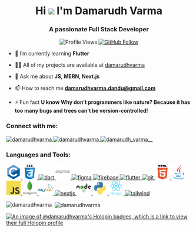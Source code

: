<h1 align="center">Hi <img src="https://raw.githubusercontent.com/MartinHeinz/MartinHeinz/master/wave.gif" width="30px"> I'm Damarudh Varma</h1>
<h3 align="center">A passionate Full Stack Developer</h3>
<p align="center">
  <img src="https://komarev.com/ghpvc/?username=damarudhvarma" alt="Profile Views" />
  <a href="https://github.com/damarudhvarma">
    <img src="https://img.shields.io/static/v1?label=GitHub&message=Follow&color=blue&logo=github&style=social" alt="GitHub Follow" />
  </a>
</p>

<p align="left"> 
<!--   <a href="https://twitter.com/damarudhvarma" target="blank">
    <img src="https://img.shields.io/twitter/follow/damarudhvarma?logo=twitter&style=for-the-badge" alt="damarudhvarma" /> -->
<!--   </a>  -->
</p>

- 🌱 I’m currently learning **Flutter**

- 👨‍💻 All of my projects are available at [damarudhvarma](https://damarudh.teamapartx.com/)

- 💬 Ask me about **JS, MERN, Next.js**

- 📫 How to reach me **damarudhvarma.dandu@gmail.com**

- ⚡ Fun fact **U know Why don't programmers like nature? Because it has too many bugs and trees can't be version-controlled!**

<h3 align="left">Connect with me:</h3>
<p align="left">
  <a href="https://twitter.com/damarudhvarma" target="blank">
    <img align="center" src="https://raw.githubusercontent.com/rahuldkjain/github-profile-readme-generator/master/src/images/icons/Social/twitter.svg" alt="damarudhvarma" height="30" width="40" />
  </a>
  <a href="https://linkedin.com/in/damarudhvarma" target="blank">
    <img align="center" src="https://raw.githubusercontent.com/rahuldkjain/github-profile-readme-generator/master/src/images/icons/Social/linked-in-alt.svg" alt="damarudhvarma" height="30" width="40" />
  </a>
  <a href="https://instagram.com/damarudh_varma__" target="blank">
    <img align="center" src="https://raw.githubusercontent.com/rahuldkjain/github-profile-readme-generator/master/src/images/icons/Social/instagram.svg" alt="damarudh_varma__" height="30" width="40" />
  </a>
</p>

<h3 align="left">Languages and Tools:</h3>
<p align="left">
  <a href="https://www.cprogramming.com/" target="_blank" rel="noreferrer">
    <img src="https://raw.githubusercontent.com/devicons/devicon/master/icons/c/c-original.svg" alt="c" width="40" height="40"/>
  </a> 
  <a href="https://www.w3schools.com/css/" target="_blank" rel="noreferrer">
    <img src="https://raw.githubusercontent.com/devicons/devicon/master/icons/css3/css3-original-wordmark.svg" alt="css3" width="40" height="40"/>
  </a>
  <a href="https://dart.dev" target="_blank" rel="noreferrer">
    <img src="https://www.vectorlogo.zone/logos/dartlang/dartlang-icon.svg" alt="dart" width="40" height="40"/>
  </a> 
  <a href="https://expressjs.com" target="_blank" rel="noreferrer">
    <img src="https://raw.githubusercontent.com/devicons/devicon/master/icons/express/express-original-wordmark.svg" alt="express" width="40" height="40"/>
  </a>
  <a href="https://www.figma.com/" target="_blank" rel="noreferrer">
    <img src="https://www.vectorlogo.zone/logos/figma/figma-icon.svg" alt="figma" width="40" height="40"/>
  </a>
  <a href="https://firebase.google.com/" target="_blank" rel="noreferrer">
    <img src="https://www.vectorlogo.zone/logos/firebase/firebase-icon.svg" alt="firebase" width="40" height="40"/>
  </a>
  <a href="https://flutter.dev" target="_blank" rel="noreferrer">
    <img src="https://www.vectorlogo.zone/logos/flutterio/flutterio-icon.svg" alt="flutter" width="40" height="40"/>
  </a>
  <a href="https://git-scm.com/" target="_blank" rel="noreferrer">
    <img src="https://www.vectorlogo.zone/logos/git-scm/git-scm-icon.svg" alt="git" width="40" height="40"/>
  </a>
  <a href="https://www.w3.org/html/" target="_blank" rel="noreferrer">
    <img src="https://raw.githubusercontent.com/devicons/devicon/master/icons/html5/html5-original-wordmark.svg" alt="html5" width="40" height="40"/>
  </a>
  <a href="https://www.java.com" target="_blank" rel="noreferrer">
    <img src="https://raw.githubusercontent.com/devicons/devicon/master/icons/java/java-original.svg" alt="java" width="40" height="40"/>
  </a>
  <a href="https://developer.mozilla.org/en-US/docs/Web/JavaScript" target="_blank" rel="noreferrer">
    <img src="https://raw.githubusercontent.com/devicons/devicon/master/icons/javascript/javascript-original.svg" alt="javascript" width="40" height="40"/>
  </a>
  <a href="https://www.mongodb.com/" target="_blank" rel="noreferrer">
    <img src="https://raw.githubusercontent.com/devicons/devicon/master/icons/mongodb/mongodb-original-wordmark.svg" alt="mongodb" width="40" height="40"/>
  </a>
  <a href="https://www.mysql.com/" target="_blank" rel="noreferrer">
    <img src="https://raw.githubusercontent.com/devicons/devicon/master/icons/mysql/mysql-original-wordmark.svg" alt="mysql" width="40" height="40"/>
  </a>
  <a href="https://nextjs.org/" target="_blank" rel="noreferrer">
    <img src="https://cdn.worldvectorlogo.com/logos/nextjs-2.svg" alt="nextjs" width="40" height="40"/>
  </a>
  <a href="https://nodejs.org" target="_blank" rel="noreferrer">
    <img src="https://raw.githubusercontent.com/devicons/devicon/master/icons/nodejs/nodejs-original-wordmark.svg" alt="nodejs" width="40" height="40"/>
  </a>
  <a href="https://www.python.org" target="_blank" rel="noreferrer">
    <img src="https://raw.githubusercontent.com/devicons/devicon/master/icons/python/python-original.svg" alt="python" width="40" height="40"/>
  </a>
  <a href="https://reactjs.org/" target="_blank" rel="noreferrer">
    <img src="https://raw.githubusercontent.com/devicons/devicon/master/icons/react/react-original-wordmark.svg" alt="react" width="40" height="40"/>
  </a>
  <a href="https://tailwindcss.com/" target="_blank" rel="noreferrer">
    <img src="https://www.vectorlogo.zone/logos/tailwindcss/tailwindcss-icon.svg" alt="tailwind" width="40" height="40"/>
  </a>
</p>

<p>
  <img align="left" src="https://github-readme-stats.vercel.app/api/top-langs?username=damarudhvarma&show_icons=true&locale=en&layout=compact" alt="damarudhvarma" />
</p>

<p>&nbsp;
  <img align="center" src="https://github-readme-stats.vercel.app/api?username=damarudhvarma&show_icons=true&locale=en" alt="damarudhvarma" />
</p>



[![An image of @damarudhvarma's Holopin badges, which is a link to view their full Holopin profile](https://holopin.me/damarudhvarma)](https://holopin.io/@damarudhvarma)
